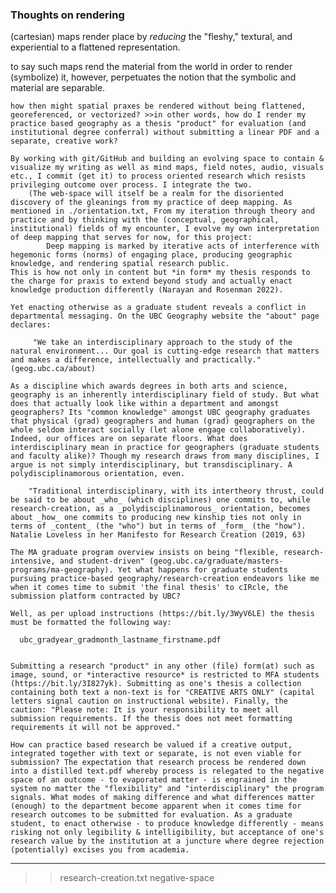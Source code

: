 ### Thoughts on rendering 
(cartesian) maps render place by *reducing* the "fleshy," textural, and experiential to a flattened representation. 

to say such maps rend the material from the world in order to render (symbolize) it, however, perpetuates the notion that the symbolic and material are separable.

    how then might spatial praxes be rendered without being flattened, georeferenced, or vectorized? >>in other words, how do I render my practice based geography as a thesis "product" for evaluation (and institutional degree conferral) without submitting a linear PDF and a separate, creative work? 
    
    By working with git/GitHub and building an evolving space to contain & visualize my writing as well as mind maps, field notes, audio, visuals etc., I commit (get it) to process oriented research which resists privileging outcome over process. I integrate the two. 
        (The web-space will itself be a realm for the disoriented discovery of the gleanings from my practice of deep mapping. As mentioned in ./orientation.txt, From my iteration through theory and practice and by thinking with the (conceptual, geographical, institutional) fields of my encounter, I evolve my own interpretation of deep mapping that serves for now, for this project:    
            Deep mapping is marked by iterative acts of interference with hegemonic forms (norms) of engaging place, producing geographic knowledge, and rendering spatial research public.
    This is how not only in content but *in form* my thesis responds to the charge for praxis to extend beyond study and actually enact knowledge production differently (Narayan and Rosenman 2022). 

    Yet enacting otherwise as a graduate student reveals a conflict in departmental messaging. On the UBC Geography website the "about" page declares:
        
         "We take an interdisciplinary approach to the study of the natural environment... Our goal is cutting-edge research that matters and makes a difference, intellectually and practically." (geog.ubc.ca/about)

    As a discipline which awards degrees in both arts and science, geography is an inherently interdisciplinary field of study. But what does that actually look like within a department and amongst geographers? Its "common knowledge" amongst UBC geography graduates that physical (grad) geographers and human (grad) geographers on the whole seldom interact socially (let alone engage collaboratively). Indeed, our offices are on separate floors. What does interdisciplinary mean in practice for geographers (graduate students and faculty alike)? Though my research draws from many disciplines, I argue is not simply interdisciplinary, but transdisciplinary. A polydisciplinamorous orientation, even.
        
        "Traditional interdisciplinary, with its intertheory thrust, could be said to be about _who_ (which disciplines) one commits to, while research-creation, as a _polydisciplinamorous_ orientation, becomes about _how_ one commits to producing new kinship ties not only in terms of _content_ (the "who") but in terms of _form_ (the "how"). Natalie Loveless in her Manifesto for Research Creation (2019, 63)

    The MA graduate program overview insists on being "flexible, research-intensive, and student-driven" (geog.ubc.ca/graduate/masters-programs/ma-geography). Yet what happens for graduate students pursuing practice-based geography/research-creation endeavors like me when it comes time to submit 'the final thesis' to cIRcle, the submission platform contracted by UBC?   

    Well, as per upload instructions (https://bit.ly/3WyV6LE) the thesis must be formatted the following way:

      ubc_gradyear_gradmonth_lastname_firstname.pdf 


    Submitting a research "product" in any other (file) form(at) such as image, sound, or *interactive resource* is restricted to MFA students (https://bit.ly/3I827yk). Submitting as one's thesis a collection containing both text a non-text is for "CREATIVE ARTS ONLY" (capital letters signal caution on instructional website). Finally, the caution: "Please note: It is your responsibility to meet all submission requirements. If the thesis does not meet formatting requirements it will not be approved."

    How can practice based research be valued if a creative output, integrated together with text or separate, is not even viable for submission? The expectation that research process be rendered down into a distilled text.pdf whereby process is relegated to the negative space of an outcome - to evaporated matter - is engrained in the system no matter the "flexibility" and "interdisciplinary" the program signals. What modes of making difference and what differences matter (enough) to the department become apparent when it comes time for research outcomes to be submitted for evaluation. As a graduate student, to enact otherwise - to produce knowledge differently - means risking not only legibility & intelligibility, but acceptance of one's research value by the institution at a juncture where degree rejection (potentially) excises you from academia. 


----------------
>> research-creation.txt
>> negative-space
